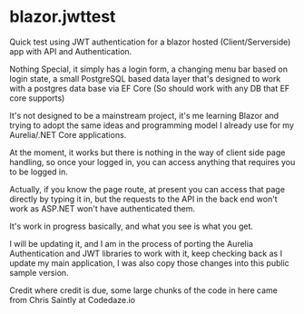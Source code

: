 # blazor.jwttest
Quick test using JWT authentication for a blazor hosted (Client/Serverside) app with API and Authentication.

Nothing Special, it simply has a login form, a changing menu bar based on login state, a small PostgreSQL based data layer that's designed to work with a postgres data base via EF Core (So should work with any DB that EF core supports)

It's not designed to be a mainstream project, it's me learning Blazor and trying to adopt the same ideas and programming model I already use for my Aurelia/.NET Core applications.

At the moment, it works but there is nothing in the way of client side page handling, so once your logged in, you can access anything that requires you to be logged in.

Actually, if you know the page route, at present you can access that page directly by typing it in, but the requests to the API in the back end won't work as ASP.NET won't have authenticated them.

It's work in progress basically, and what you see is what you get.

I will be updating it, and I am in the process of porting the Aurelia Authentication and JWT libraries to work with it, keep checking back as I update my main application, I was also copy those changes into this public sample version.

Credit where credit is due, some large chunks of the code in here came from Chris Saintly at Codedaze.io
